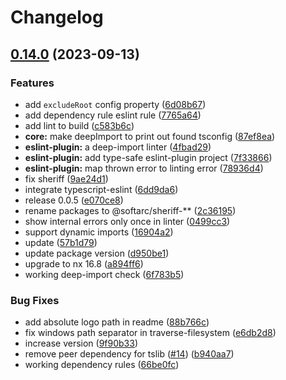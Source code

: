 # Changelog

## [0.14.0](https://github.com/fynnfeldpausch/sheriff/compare/eslint-plugin-v0.13.1...eslint-plugin-v0.14.0) (2023-09-13)


### Features

* add `excludeRoot` config property ([6d08b67](https://github.com/fynnfeldpausch/sheriff/commit/6d08b67eb5e3d6df69be6f61b2dd1b178c87e974))
* add dependency rule eslint rule ([7765a64](https://github.com/fynnfeldpausch/sheriff/commit/7765a64e55ac250fbeb57e81281cb31ff5991b7c))
* add lint to build ([c583b6c](https://github.com/fynnfeldpausch/sheriff/commit/c583b6ca364cb96af117d8627dd29009bee58bd7))
* **core:** make deepImport to print out found tsconfig ([87ef8ea](https://github.com/fynnfeldpausch/sheriff/commit/87ef8ea10fcfffce4f8105b4cc02bf5a2b7d15ab))
* **eslint-plugin:** a deep-import linter ([4fbad29](https://github.com/fynnfeldpausch/sheriff/commit/4fbad29ec9e08d3bf94044b8fc3c4f0d275aae1d))
* **eslint-plugin:** add type-safe eslint-plugin project ([7f33866](https://github.com/fynnfeldpausch/sheriff/commit/7f338667a4de36205887244982268f06b4f4f79b))
* **eslint-plugin:** map thrown error to linting error ([78936d4](https://github.com/fynnfeldpausch/sheriff/commit/78936d409f3a09db1d86f7e43d0da139a5d6cc11))
* fix sheriff ([9ae24d1](https://github.com/fynnfeldpausch/sheriff/commit/9ae24d13967b20e696e00c8fb3fb70f7b53eb0e1))
* integrate typescript-eslint ([6dd9da6](https://github.com/fynnfeldpausch/sheriff/commit/6dd9da6e6dbeaf90ed2d505cffc26ec9fe57bdb7))
* release 0.0.5 ([e070ce8](https://github.com/fynnfeldpausch/sheriff/commit/e070ce87e34c1cea48edd3472ea280b4a9f20e0b))
* rename packages to @softarc/sheriff-** ([2c36195](https://github.com/fynnfeldpausch/sheriff/commit/2c36195260bf59f90a543216a33c18ae1b570091))
* show internal errors only once in linter ([0499cc3](https://github.com/fynnfeldpausch/sheriff/commit/0499cc38cdaa9585eed88cb81d72941eb7546234))
* support dynamic imports ([16904a2](https://github.com/fynnfeldpausch/sheriff/commit/16904a2bec3340bc7e4cd3cb34d6321521f93d1b))
* update ([57b1d79](https://github.com/fynnfeldpausch/sheriff/commit/57b1d791d0f296d7a9d15b6e11408b651a077418))
* update package version ([d950be1](https://github.com/fynnfeldpausch/sheriff/commit/d950be16f7a40cc747cb020ca7e8819521a46887))
* upgrade to nx 16.8 ([a894ff6](https://github.com/fynnfeldpausch/sheriff/commit/a894ff66f86eb131fe52dff14d802a5bb59b0c22))
* working deep-import check ([6f783b5](https://github.com/fynnfeldpausch/sheriff/commit/6f783b509d54b891f97640e558448e736d8cd2b6))


### Bug Fixes

* add absolute logo path in readme ([88b766c](https://github.com/fynnfeldpausch/sheriff/commit/88b766c675eaf831ed2ac5d556aa4a957f74b245))
* fix windows path separator in traverse-filesystem ([e6db2d8](https://github.com/fynnfeldpausch/sheriff/commit/e6db2d86292b8ad14eac53f9a616980abe21c4bb))
* increase version ([9f90b33](https://github.com/fynnfeldpausch/sheriff/commit/9f90b338286e415f93b99107dca3ea596d2ff032))
* remove peer dependency for tslib ([#14](https://github.com/fynnfeldpausch/sheriff/issues/14)) ([b940aa7](https://github.com/fynnfeldpausch/sheriff/commit/b940aa7cfd039236ba04a5dacb2a6415c52966d1))
* working dependency rules ([66be0fc](https://github.com/fynnfeldpausch/sheriff/commit/66be0fc5c9786a9f938ac3dd931c4db5d4c09eb0))
